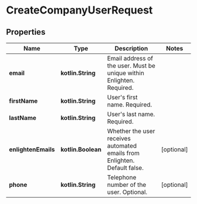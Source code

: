 
# CreateCompanyUserRequest

## Properties
Name | Type | Description | Notes
------------ | ------------- | ------------- | -------------
**email** | **kotlin.String** | Email address of the user. Must be unique within Enlighten. Required. | 
**firstName** | **kotlin.String** | User&#39;s first name. Required. | 
**lastName** | **kotlin.String** | User&#39;s last name. Required. | 
**enlightenEmails** | **kotlin.Boolean** | Whether the user receives automated emails from Enlighten. Default false. |  [optional]
**phone** | **kotlin.String** | Telephone number of the user. Optional. |  [optional]



